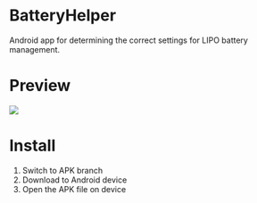 # BatteryHelper
Android app for determining the correct settings for LIPO battery management.

# Preview
![](https://i.imgur.com/ZFxxLCW.gif)

# Install
1. Switch to APK branch
2. Download to Android device
3. Open the APK file on device
